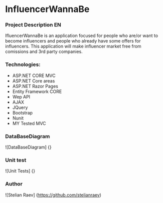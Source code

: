 # InfluencerWannaBe

### Project Description EN
IfluencerWannaBe is an application focused for people who are/or want to become influencers and people who already have some offers for influencers. This application will make influencer market free from comissions and 3rd party companies.

### Technologies:
* ASP.NET CORE MVC
* ASP.NET Core areas
* ASP.NET Razor Pages
* Entity Framework CORE
* Wep API
* AJAX
* JQuery
* Bootstrap
* Nunit
* MY Tested MVC

### DataBaseDiagram
![DataBaseDiagram] {}

### Unit test
![Unit Tests] {}

### Author
![Stelian Raev] (https://github.com/stelianraev)
